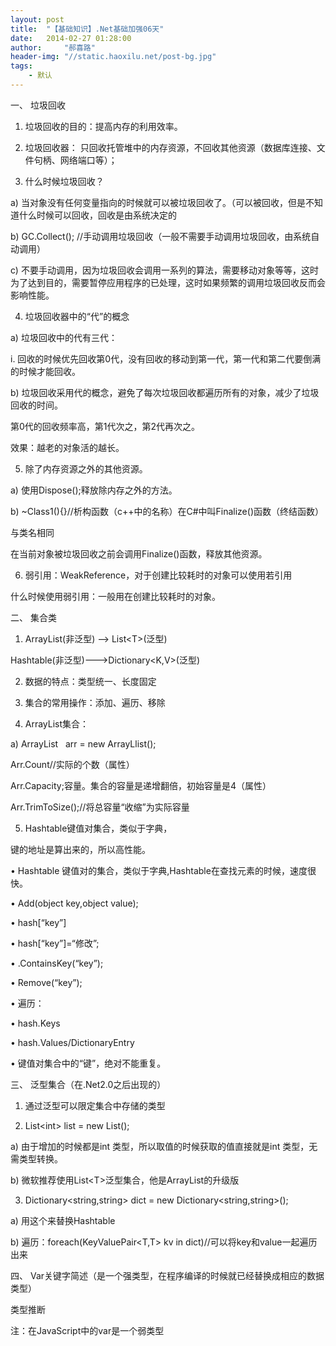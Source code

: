```yaml
---
layout: post
title:  "【基础知识】.Net基础加强06天"
date:   2014-02-27 01:28:00
author:     "郝喜路"
header-img: "//static.haoxilu.net/post-bg.jpg"
tags:
    - 默认
---
```

一、 垃圾回收

1. 垃圾回收的目的：提高内存的利用效率。

2. 垃圾回收器： 只回收托管堆中的内存资源，不回收其他资源（数据库连接、文件句柄、网络端口等）；

3. 什么时候垃圾回收？

a) 当对象没有任何变量指向的时候就可以被垃圾回收了。（可以被回收，但是不知道什么时候可以回收，回收是由系统决定的

b) GC.Collect(); //手动调用垃圾回收（一般不需要手动调用垃圾回收，由系统自动调用）

c) 不要手动调用，因为垃圾回收会调用一系列的算法，需要移动对象等等，这时为了达到目的，需要暂停应用程序的已处理，这时如果频繁的调用垃圾回收反而会影响性能。

4. 垃圾回收器中的“代”的概念

a) 垃圾回收中的代有三代：

i. 回收的时候优先回收第0代，没有回收的移动到第一代，第一代和第二代要倒满的时候才能回收。

b) 垃圾回收采用代的概念，避免了每次垃圾回收都遍历所有的对象，减少了垃圾回收的时间。

第0代的回收频率高，第1代次之，第2代再次之。

效果：越老的对象活的越长。

5. 除了内存资源之外的其他资源。

a) 使用Dispose();释放除内存之外的方法。

b) ~Class1(){}//析构函数（c++中的名称）在C#中叫Finalize()函数（终结函数）

与类名相同

在当前对象被垃圾回收之前会调用Finalize()函数，释放其他资源。

6. 弱引用：WeakReference，对于创建比较耗时的对象可以使用若引用

什么时候使用弱引用：一般用在创建比较耗时的对象。

二、 集合类

1. ArrayList(非泛型) –\> List\<T\>(泛型)

Hashtable(非泛型)---\>Dictionary\<K,V\>(泛型)

2. 数据的特点：类型统一、长度固定

3. 集合的常用操作：添加、遍历、移除

4. ArrayList集合：

a) ArrayList&nbsp;&nbsp; arr = new ArrayLlist();

Arr.Count//实际的个数（属性）

Arr.Capacity;容量。集合的容量是递增翻倍，初始容量是4（属性）

Arr.TrimToSize();//将总容量“收缩”为实际容量

5. Hashtable键值对集合，类似于字典，

键的地址是算出来的，所以高性能。

• Hashtable 键值对的集合，类似于字典,Hashtable在查找元素的时候，速度很快。

• Add(object key,object value);

• hash[“key”]

• hash[“key”]=“修改”;

• .ContainsKey(“key”);

• Remove(“key”);

• 遍历：

• hash.Keys

• hash.Values/DictionaryEntry

• 键值对集合中的“键”，绝对不能重复。

三、 泛型集合（在.Net2.0之后出现的）

1. 通过泛型可以限定集合中存储的类型

2. List\<int\> list = new List();

a) 由于增加的时候都是int 类型，所以取值的时候获取的值直接就是int 类型，无需类型转换。

b) 微软推荐使用List\<T\>泛型集合，他是ArrayList的升级版

3. Dictionary\<string,string\> dict = new Dictionary\<string,string\>();

a) 用这个来替换Hashtable

b) 遍历：foreach(KeyValuePair\<T,T\> kv in dict)//可以将key和value一起遍历出来

四、 Var关键字简述（是一个强类型，在程序编译的时候就已经替换成相应的数据类型）

类型推断

注：在JavaScript中的var是一个弱类型

